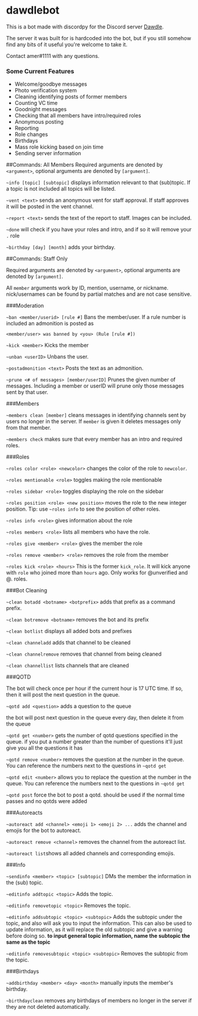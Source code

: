 # dawdlebot

This is a bot made with discordpy for the Discord server [Dawdle](discord.gg/dawdle).

The server it was built for is hardcoded into the bot, but if you still somehow find any bits of it useful you're welcome to take it.

Contact amer#1111 with any questions.

### Some Current Features

* Welcome/goodbye messages
* Photo verification system
* Cleaning identifying posts of former members
* Counting VC time
* Goodnight messages
* Checking that all members have intro/required roles
* Anonymous posting
* Reporting
* Role changes
* Birthdays
* Mass role kicking based on join time
* Sending server information

##Commands: All Members
Required arguments are denoted by `<argument>`, optional arguments are denoted by `[argument]`.

`~info [topic] [subtopic]` displays information relevant to that (sub)topic. If a topic is not included all topics will be listed.

`~vent <text>` sends an anonymous vent for staff approval. If staff approves it will be posted in the vent channel.

`~report <text>` sends the text of the report to staff. Images can be included.

`~done` will check if you have your roles and intro, and if so it will remove your `.` role 

`~birthday [day] [month]` adds your birthday.


##Commands: Staff Only

Required arguments are denoted by `<argument>`, optional arguments are denoted by `[argument]`.

All `member` arguments work by ID, mention, username, or nickname. nick/usernames can be found by partial matches and are not case sensitive.

###Moderation

`~ban <member/userid> [rule #]` Bans the member/user. If a rule number is included an admonition is posted as

```<member/user> was banned by <you> (Rule [rule #])```

`~kick <member>` Kicks the member

`~unban <userID>` Unbans the user.

`~postadmonition <text>` Posts the text as an admonition.

`~prune <# of messages> [member/userID]` Prunes the given number of messages. Including a member or userID will prune only those messages sent by that user.


###Members

`~members clean [member]` cleans messages in identifying channels sent by users no longer in the server. If `member` is given it deletes messages only from that member.

`~members check` makes sure that every member has an intro and required roles.

###Roles

`~roles color <role> <newcolor>` changes the color of the role to `newcolor`.

`~roles mentionable <role>` toggles making the role mentionable

`~roles sidebar <role>` toggles displaying the role on the sidebar

`~roles position <role> <new position>` moves the role to the new integer position. Tip: use `~roles info` to see the position of other roles.

`~roles info <role>` gives information about the role

`~roles members <role>` lists all members who have the role.

`~roles give <member> <role>` gives the member the role

`~roles remove <member> <role>` removes the role from the member

`~roles kick <role> <hours>` This is the former `kick_role`. It will kick anyone with `role` who joined more than `hours` ago. Only works for @unverified  and @. roles.

###Bot Cleaning

`~clean botadd <botname> <botprefix>` adds that prefix as a command prefix.

`~clean botremove <botname>` removes the bot and its prefix

`~clean botlist` displays all added bots and prefixes

`~clean channeladd` adds that channel to be cleaned

`~clean channelremove` removes that channel from being cleaned

`~clean channellist` lists channels that are cleaned

###QOTD

The bot will check once per hour if the current hour is 17 UTC time. If so, then it will post the next question in the queue.

`~qotd add <question>` adds a question to the queue

the bot will post next question in the queue every day, then delete it from the queue

`~qotd get <number>` gets the number of qotd questions specified in the queue. if you put a number greater than the number of questions it'll just give you all the questions it has

`~qotd remove <number>` removes the question at the number in the queue. You can reference the numbers next to the questions in `~qotd get`

`~qotd edit <number>` allows you to replace the question at the number in the queue. You can reference the numbers next to the questions in `~qotd get`

`~qotd post` force the bot to post a qotd. should be used if the normal time passes and no qotds were added

###Autoreacts

`~autoreact add <channel> <emoji 1> <emoji 2> ...` adds the channel and emojis for the bot to autoreact.

`~autoreact remove <channel>` removes the channel from the autoreact list.

`~autoreact list`shows all added channels and corresponding emojis.

###Info

`~sendinfo <member> <topic> [subtopic]` DMs the member the information in the (sub) topic.

`~editinfo addtopic <topic>` Adds the topic.

`~editinfo removetopic <topic>` Removes the topic.

`~editinfo addsubtopic <topic> <subtopic>` Adds the subtopic under the topic, and also will ask you to input the information. This can also be used to update information, as it will replace the old subtopic and give a warning before doing so. **to input general topic information, name the subtopic the same as the topic**

`~editinfo removesubtopic <topic> <subtopic>` Removes the subtopic from the topic.

###Birthdays

`~addbirthday <member> <day> <month>` manually inputs the member's birthday.

`~birthdayclean` removes any birthdays of members no longer in the server if they are not deleted automatically.
